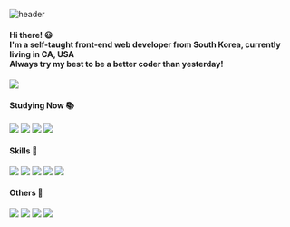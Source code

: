 ![header](https://capsule-render.vercel.app/api?type=soft&color=auto&height=200&section=header&text=Suhyeon_Kim&fontSize=90&animation=fadeIn)
#### Hi there! 😃 <br> I'm a self-taught front-end web developer from South Korea, currently living in CA, USA<br>Always try my best to be a better coder than yesterday!
#### <img src= "https://img.shields.io/badge/E--mail-suhyeonkr%40gmail.com-pink"/>

#### Studying Now 📚
<p>
<img src="https://img.shields.io/badge/React-61DAFB?style=flat-square&logo=React&logoColor=white"/>
<img src="https://img.shields.io/badge/PostCSS-DD3A0A?style=flat-square&logo=PostCSS&logoColor=white"/>
<img src="https://img.shields.io/badge/TypeScript-3178C6?style=flat-square&logo=TypeScript&logoColor=white"/>
<img src="https://img.shields.io/badge/Node.js-339933?style=flat-square&logo=TypeScript&logoColor=white"/>
</p>

#### Skills 💪
<p>
<img src="https://img.shields.io/badge/HTML5-E34F26?style=flat-square&logo=HTML5&logoColor=white"/>
<img src="https://img.shields.io/badge/CSS3-1572B6?style=flat-square&logo=CSS3&logoColor=white"/>
<img src="https://img.shields.io/badge/Sass-CC6699?style=flat-square&logo=Sass&logoColor=white"/>
<img src="https://img.shields.io/badge/JavaScript-F7DF1E?style=flat-square&logo=JavaScript&logoColor=white"/>
<img src="https://img.shields.io/badge/SVG-FFB13B?style=flat-square&logo=SVG&logoColor=white"/>
</p>

#### Others 🫶
<p>
<img src="https://img.shields.io/badge/Adobe Photoshop-31A8FF?style=flat-square&logo=Adobe Photoshop&logoColor=white"/>
<img src="https://img.shields.io/badge/Adobe Illustrator-FF9A00?style=flat-square&logo=Adobe Illustrator&logoColor=white"/>
<img src="https://img.shields.io/badge/Adobe Premiere Pro-9999FF?style=flat-square&logo=Adobe Premiere Pro&logoColor=white"/>
<img src="https://img.shields.io/badge/Adobe XD-FF61F6?style=flat-square&logo=Adobe XD&logoColor=white"/>
</p>

